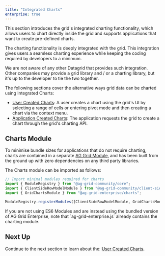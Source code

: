 ```yaml
---
title: "Integrated Charts"
enterprise: true
---
```


This section introduces the grid's integrated charting functionality, which allows users to chart directly inside the grid and supports applications that want to create pre-defined charts.

The charting functionality is deeply integrated with the grid. This integration gives users a seamless charting experience while keeping the coding required by developers to a minimum.

We are not aware of any other Datagrid that provides such integration. Other companies may provide a grid library and / or a charting library, but it's up to the developer to tie the two together.

The following sections cover the alternative ways grid data can be charted using Integrated Charts:

- [User Created Charts](/integrated-charts-user-created/): A user creates a chart using the grid's UI by selecting a range of cells or entering pivot mode and then creating a chart via the context menu.
- [Application Created Charts](/integrated-charts-application-created/): The application requests the grid to create a chart through the grid's charting API.

## Charts Module

To minimise bundle sizes for applications that do not require charting, charts are contained in a separate [AG Grid Module](/modules/),
and has been built from the ground up with zero dependencies on any third party libraries.
 
The Charts module can be imported as follows:

```ts
// Import minimal modules required for charts
import { ModuleRegistry } from "@ag-grid-community/core";
import { ClientSideRowModelModule } from "@ag-grid-community/client-side-row-model";
import { GridChartsModule } from "@ag-grid-enterprise/charts";

ModuleRegistry.registerModules([ClientSideRowModelModule, GridChartsModule]);
```

<note>
If you are not using ES6 Modules and are instead using the bundled version of AG Grid Enterprise, note that `ag-grid-enterprise.js` already contains the charting module.
</note>

## Next Up

Continue to the next section to learn about the: [User Created Charts](/integrated-charts-user-created/).
